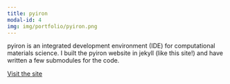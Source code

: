 ```yaml
---
title: pyiron
modal-id: 4
img: img/portfolio/pyiron.png
---
```

pyiron is an integrated development environment (IDE) for computational materials science. I built the pyiron website in jekyll (like this site!) and have written a few submodules for the code.

<a href="https://pyiron.org">Visit the site</a>